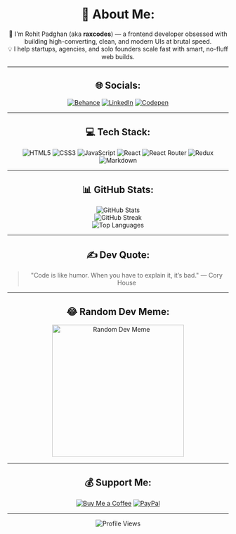<div align="center">

# 💫 About Me:
🚀 I'm Rohit Padghan (aka **raxcodes**) — a frontend developer obsessed with building high-converting, clean, and modern UIs at brutal speed.  
💡 I help startups, agencies, and solo founders scale fast with smart, no-fluff web builds.

---

## 🌐 Socials:
<a href="https://www.behance.net/rohitpadghan"><img src="https://img.shields.io/badge/Behance-1769ff?logo=behance&logoColor=white" alt="Behance"></a>
<a href="https://www.linkedin.com/in/rohitrax/"><img src="https://img.shields.io/badge/LinkedIn-%230077B5.svg?logo=linkedin&logoColor=white" alt="LinkedIn"></a>
<a href="https://codepen.io/raxcodes"><img src="https://img.shields.io/badge/Codepen-000000?style=for-the-badge&logo=codepen&logoColor=white" alt="Codepen"></a>

---

## 💻 Tech Stack:
<img src="https://img.shields.io/badge/html5-%23E34F26.svg?style=for-the-badge&logo=html5&logoColor=white" alt="HTML5">
<img src="https://img.shields.io/badge/css3-%231572B6.svg?style=for-the-badge&logo=css3&logoColor=white" alt="CSS3">
<img src="https://img.shields.io/badge/javascript-%23323330.svg?style=for-the-badge&logo=javascript&logoColor=%23F7DF1E" alt="JavaScript">
<img src="https://img.shields.io/badge/react-%2320232a.svg?style=for-the-badge&logo=react&logoColor=%2361DAFB" alt="React">
<img src="https://img.shields.io/badge/React_Router-CA4245?style=for-the-badge&logo=react-router&logoColor=white" alt="React Router">
<img src="https://img.shields.io/badge/redux-%23593d88.svg?style=for-the-badge&logo=redux&logoColor=white" alt="Redux">
<img src="https://img.shields.io/badge/markdown-%23000000.svg?style=for-the-badge&logo=markdown&logoColor=white" alt="Markdown">

---

## 📊 GitHub Stats:
<img src="https://github-readme-stats.vercel.app/api?username=raxcodes&show_icons=true&theme=radical" alt="GitHub Stats"><br/>
<img src="https://github-readme-streak-stats.herokuapp.com/?user=raxcodes&theme=radical" alt="GitHub Streak"><br/>
<img src="https://github-readme-stats.vercel.app/api/top-langs/?username=raxcodes&layout=compact&theme=radical" alt="Top Languages">

---

## ✍️ Dev Quote:
> "Code is like humor. When you have to explain it, it’s bad." — Cory House  

---

## 😂 Random Dev Meme:
<img src="https://randommeme-five.vercel.app/" height="300" alt="Random Dev Meme">

---

## 💰 Support Me:
<a href="https://www.buymeacoffee.com/raxcodes"><img src="https://img.shields.io/badge/Buy%20Me%20a%20Coffee-ffdd00?style=for-the-badge&logo=buy-me-a-coffee&logoColor=black" alt="Buy Me a Coffee"></a>
<a href="https://paypal.me/raxcodestudio"><img src="https://img.shields.io/badge/PayPal-00457C?style=for-the-badge&logo=paypal&logoColor=white" alt="PayPal"></a>

---

<img src="https://visitcount.itsvg.in/api?id=raxcodes&label=Profile%20views&color=12&icon=5&pretty=true" alt="Profile Views">

</div>
